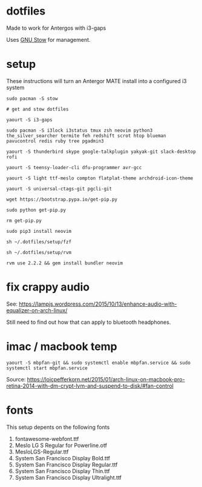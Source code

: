 # dotfiles

Made to work for Antergos with i3-gaps

Uses [GNU Stow](https://www.gnu.org/software/stow/) for management.

# setup

These instructions will turn an Antergor MATE install into a configured i3 system

`sudo pacman -S stow`

`# get and stow dotfiles`

`yaourt -S i3-gaps`

`sudo pacman -S i3lock i3status tmux zsh neovim python3 the_silver_searcher termite feh redshift scrot htop blueman pavucontrol redis ruby tree pgadmin3`

`yaourt -S thunderbird skype google-talkplugin yakyak-git slack-desktop rofi`

`yaourt -S teensy-loader-cli dfu-programmer avr-gcc`

`yaourt -S light ttf-meslo compton flatplat-theme archdroid-icon-theme`

`yaourt -S universal-ctags-git pgcli-git`

`wget https://bootstrap.pypa.io/get-pip.py`

`sudo python get-pip.py`

`rm get-pip.py`

`sudo pip3 install neovim`

`sh ~/.dotfiles/setup/fzf`

`sh ~/.dotfiles/setup/rvm`

`rvm use 2.2.2 && gem install bundler neovim`

# fix crappy audio

See: https://lampjs.wordpress.com/2015/10/13/enhance-audio-with-equalizer-on-arch-linux/

Still need to find out how that can apply to bluetooth headphones.

# imac / macbook temp

`yaourt -S mbpfan-git && sudo systemctl enable mbpfan.service && sudo systemctl start mbpfan.service`

Source: https://loicpefferkorn.net/2015/01/arch-linux-on-macbook-pro-retina-2014-with-dm-crypt-lvm-and-suspend-to-disk/#fan-control

# fonts

This setup depents on the following fonts

1. fontawesome-webfont.ttf
1. Meslo LG S Regular for Powerline.otf
1. MesloLGS-Regular.ttf
1. System San Francisco Display Bold.ttf
1. System San Francisco Display Regular.ttf
1. System San Francisco Display Thin.ttf
1. System San Francisco Display Ultralight.ttf
